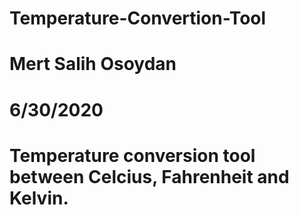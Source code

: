 # Temperature-Convertion-Tool
# Mert Salih Osoydan
# 6/30/2020
# Temperature conversion tool between Celcius, Fahrenheit and Kelvin. 
